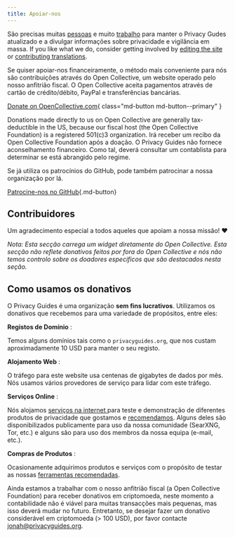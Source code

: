 ```yaml
---
title: Apoiar-nos
---
```


<!-- markdownlint-disable MD036 -->
São precisas muitas [pessoas](https://github.com/privacyguides/privacyguides.org/graphs/contributors) e muito [trabalho](https://github.com/privacyguides/privacyguides.org/pulse/monthly) para manter o Privacy Gudes atualizado e a divulgar informações sobre privacidade e vigilância em massa. If you like what we do, consider getting involved by [editing the site](https://github.com/privacyguides/privacyguides.org) or [contributing translations](https://crowdin.com/project/privacyguides).

Se quiser apoiar-nos financeiramente, o método mais conveniente para nós são contribuições através do Open Collective, um website operado pelo nosso anfitrião fiscal. O Open Collective aceita pagamentos através de cartão de crédito/débito, PayPal e transferências bancárias.

[Donate on OpenCollective.com](https://opencollective.com/privacyguides/donate){ class="md-button md-button--primary" }

Donations made directly to us on Open Collective are generally tax-deductible in the US, because our fiscal host (the Open Collective Foundation) is a registered 501(c)3 organization. Irá receber um recibo da Open Collective Foundation após a doação. O Privacy Guides não fornece aconselhamento financeiro. Como tal, deverá consultar um contablista para determinar se está abrangido pelo regime.

Se já utiliza os patrocínios do GitHub, pode também patrocinar a nossa organização por lá.

[Patrocine-nos no GitHub](https://github.com/sponsors/privacyguides ""){.md-button}

## Contribuidores

Um agradecimento especial a todos aqueles que apoiam a nossa missão! :heart:

*Nota: Esta secção carrega um widget diretamente do Open Collective. Esta secção não reflete donativos feitos por fora do Open Collective e nós não temos controlo sobre os doadores específicos que são destacados nesta seção.*

<script src="https://opencollective.com/privacyguides/banner.js"></script>

## Como usamos os donativos

O Privacy Guides é uma organização **sem fins lucrativos**. Utilizamos os donativos que recebemos para uma variedade de propósitos, entre eles:

**Registos de Domínio**
:

Temos alguns domínios tais como o `privacyguides.org`, que nos custam aproximadamente 10 USD para manter o seu registo.

**Alojamento Web**
:

O tráfego para este website usa centenas de gigabytes de dados por mês. Nós usamos vários provedores de serviço para lidar com este tráfego.

**Serviços Online**
:

Nós alojamos [ serviços na internet ](https://privacyguides.net) para teste e demonstração de diferentes produtos de privacidade que gostamos e [recomendamos](../tools.md). Alguns deles são disponibilizados publicamente para uso da nossa comunidade (SearXNG, Tor, etc.) e alguns são para uso dos membros da nossa equipa (e-mail, etc.).

**Compras de Produtos**
:

Ocasionamente adquirimos produtos e serviços com o propósito de testar as nossas [ferramentas recomendadas](../tools.md).

Ainda estamos a trabalhar com o nosso anfitrião fiscal (a Open Collective Foundation) para receber donativos em criptomoeda, neste momento a contabilidade não é viável para muitas transacções mais pequenas, mas isso deverá mudar no futuro. Entretanto, se desejar fazer um donativo considerável em criptomoeda (> 100 USD), por favor contacte [jonah@privacyguides.org](mailto:jonah@privacyguides.org).
